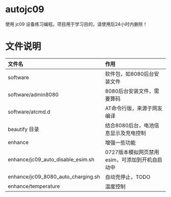 # autojc09
使用 jc09 设备练习编程。项目用于学习目的，请使用后24小时内删除！

# 文件说明

| 文件名                       | 作用                          |
|:--------------------------|:----------------------------|
| software|软件包，如8080后台安装文件|
| software/admin8080|8080后台安装文件，需要算码|
| software/atcmd.d|AT命令行版，来源于网友编译|
| beautify 目录|结合8080后台，电池信息显示及充电控制|
| enhance | 增强一些功能 |
| enhance/jc09_auto_disable_esim.sh | 0727版本模拟网页禁用esim，可添加到开机自启动中 |
| enhance/jc09_8080_auto_charging.sh | 自动充停止，TODO |
| enhance/temperature | 温度控制 |